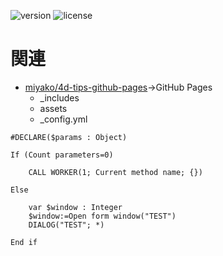 [version-url]: https://img.shields.io/badge/version-20%2B-E23089
[license-url]: https://img.shields.io/github/license/miyako/4d-a-simple-project

![version][version-url]
![license][license-url]

# 関連

* [miyako/4d-tips-github-pages](https://github.com/miyako/4d-tips-github-pages)→GitHub Pages
  * _includes
  * assets
  * _config.yml

```4d
#DECLARE($params : Object)

If (Count parameters=0)
	
	CALL WORKER(1; Current method name; {})
	
Else 
	
	var $window : Integer
	$window:=Open form window("TEST")
	DIALOG("TEST"; *)
	
End if 
```
